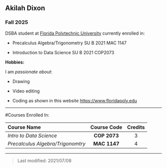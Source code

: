 ## Akilah Dixon

### Fall 2025

DSBA student at [Florida Polytechnic University](https://www.floridapoly.edu) currently enrolled in: 

- Precalculus Algebra/Trigonometry SU B 2021 MAC 1147

- Introduction to Data Science SU B 2021 COP2073


**Hobbies:**

I am _passionate about_: 

- Drawing

- Video editing

- Coding as shown in this website <https://www.floridapoly.edu>

***

#Courses Enrolled In:

| Course Name | Course Code | Credits |
|:------------|:-----------:|:-------:|
| _Intro to Data Science_ | **COP 2073**  |     3    | 
|  _Precalculus Algebra/Trigonomtry_  |  **MAC 1147**     |    4   |


***
> Last modified: 2021/07/08
